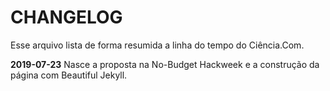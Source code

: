 # CHANGELOG

Esse arquivo lista de forma resumida a linha do tempo do Ciência.Com.

**2019-07-23** Nasce a proposta na No-Budget Hackweek e a construção da página com Beautiful Jekyll.
